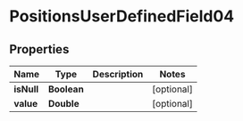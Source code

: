 

# PositionsUserDefinedField04


## Properties

| Name | Type | Description | Notes |
|------------ | ------------- | ------------- | -------------|
|**isNull** | **Boolean** |  |  [optional] |
|**value** | **Double** |  |  [optional] |



